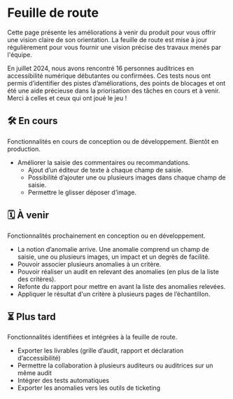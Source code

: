 # Feuille de route

<p class="fr-text--lg">Cette page présente les améliorations à venir du produit pour vous offrir une vision claire de son orientation. La feuille de route est mise à jour régulièrement pour vous fournir une vision précise des travaux menés par l'équipe.</p>

<p class="fr-highlight fr-mb-5w">En juillet 2024, nous avons rencontré 16 personnes auditrices en accessibilité numérique débutantes ou confirmées. Ces tests nous ont permis d’identifier des pistes d’améliorations, des points de blocages et ont été une aide précieuse dans la priorisation des tâches en cours et à venir. Merci à celles et ceux qui ont joué le jeu !</p>

<h2 class="fr-h4 fr-mb-3v"><span aria-hidden="true">🛠️</span> En cours</h2>

<p class="fr-text--sm fr-mb-1w mention-grey">Fonctionnalités en cours de conception ou de développement. Bientôt en production.</p>

- Améliorer la saisie des commentaires ou recommandations.
  - Ajout d’un éditeur de texte à chaque champ de saisie.
  - Possibilité d’ajouter une ou plusieurs images dans chaque champ de saisie.
  - Permettre le glisser déposer d’image.

<h2 class="fr-h4 fr-mb-3v fr-mt-6v"><span aria-hidden="true">🗓️</span> À venir</h2>

<p class="fr-text--sm fr-mb-1w mention-grey">Fonctionnalités prochainement en conception ou en développement.</p>

- La notion d’anomalie arrive. Une anomalie comprend un champ de saisie, une ou plusieurs images, un impact et un degrès de facilité.
- Pouvoir associer plusieurs anomalies à un critère.
- Pouvoir réaliser un audit en relevant des anomalies (en plus de la liste des critères).
- Refonte du rapport pour mettre en avant la liste des anomalies relevées.
- Appliquer le résultat d'un critère à plusieurs pages de l’échantillon.

<h2 class="fr-h4 fr-mb-3v fr-mt-6v"><span aria-hidden="true">⏳</span> Plus tard</h2>

<p class="fr-text--sm fr-mb-1w mention-grey">Fonctionnalités identifiées et intégrées à la feuille de route.</p>

- Exporter les livrables (grille d’audit, rapport et déclaration d’accessibilité)
- Permettre la collaboration à plusieurs auditeurs ou auditrices sur un même audit
- Intégrer des tests automatiques
- Exporter les anomalies vers les outils de ticketing
